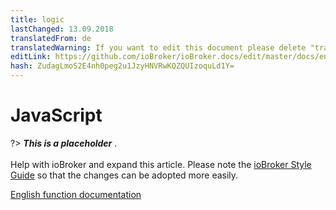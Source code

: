 ```yaml
---
title: logic
lastChanged: 13.09.2018
translatedFrom: de
translatedWarning: If you want to edit this document please delete "translatedFrom" field, elsewise this document will be translated automatically again
editLink: https://github.com/ioBroker/ioBroker.docs/edit/master/docs/en/logic/javascript.md
hash: ZudagLmoS2E4nh0peg2u1JzyHNVRwKQZQUIzoquLd1Y=
---
```

# JavaScript
?> ***This is a placeholder*** .<br><br> Help with ioBroker and expand this article. Please note the [ioBroker Style Guide](community/styleguidedoc) so that the changes can be adopted more easily.

[English function documentation](https://github.com/ioBroker/ioBroker.javascript/blob/master/docs/en/javascript.md)